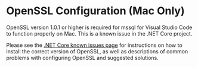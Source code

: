 # OpenSSL Configuration (Mac Only)
OpenSSL version 1.0.1 or higher is required for mssql for Visual Studio Code to function properly on Mac. This is a known issue in the .NET Core project.

Please see the [.NET Core known issues page](https://github.com/dotnet/core/blob/master/cli/known-issues.md#openssl-dependency-on-os-x) for instructions on how to install the correct version of OpenSSL, as well as descriptions of common problems with configuring OpenSSL and suggested solutions.